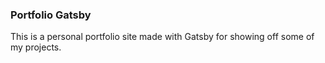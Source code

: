 ### Portfolio Gatsby
This is a personal portfolio site made with Gatsby for showing off some of my projects.